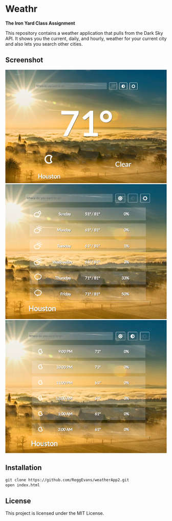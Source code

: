  # Weathr

**The Iron Yard Class Assignment**

This repository contains a weather application that pulls from the Dark Sky API. It shows you the current, daily, and hourly, weather for your current city and also lets you search other cities.

## Screenshot
![Weather Screen Shot 1](/images/weather_img_1.png)
![Weather Screen Shot 2](/images/weather_img_2.png)
![Weather Screen Shot 3](/images/weather_img_3.png)

## Installation
```
git clone https://github.com/ReggEvans/weatherApp2.git
open index.html
```

## License
This project is licensed under the MIT License.
